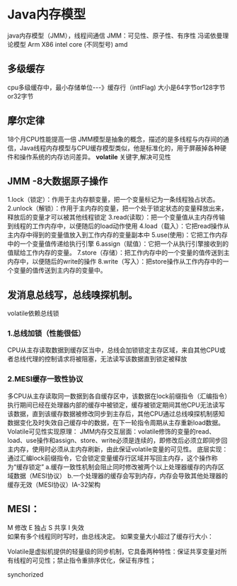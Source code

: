 # Java内存模型

java内存模型（JMM），线程间通信
JMM：可见性、原子性、有序性
冯诺依曼理论模型
Arm X86
intel core (不同型号) amd

## 多级缓存

cpu多级缓存中，最小存储单位---》缓存行（inttFlag) 大小是64字节or128字节or32字节

## 摩尔定律 

18个月CPU性能提高一倍
JMM模型是抽象的概念，描述的是多线程与内存间的通信，Java线程内存模型与CPU缓存模型类似，他是标准化的，用于屏蔽掉各种硬件和操作系统的内存访问差异。
**volatile** 关键字,解决可见性

## JMM -8大数据原子操作

1.lock（锁定）：作用于主内存额变量，把一个变量标记为一条线程独占状态。
2.unlock（解锁）：作用于主内存的变量，把一个处于锁定状态的变量释放出来，释放后的变量才可以被其他线程锁定
3.read(读取）：把一个变量值从主内存传输到线程的工作内存中，以便随后的load动作使用
4.load（载入）：它把read操作从主内存中得到的变量值放入到工作内存的变量副本中
5.use(使用)：它把工作内存中的一个变量值传递给执行引擎
6.assign（赋值）：它把一个从执行引擎接收到的值赋给工作内存的变量。
7.store（存储）：把工作内存中的一个变量的值传送到主内存中，以便随后的write的操作
8.write（写入）：把store操作从工作内存中的一个变量的值传送到主内存的变量中。

## 发消息总线写，总线嗅探机制。

volatile依赖总线锁

### 1.总线加锁（性能很低）

CPU从主存读取数据到缓存区当中，总线会加锁锁定主存区域，来自其他CPU或者总线代理的控制请求将被阻塞，无法读写该数据直到锁定被释放

### 2.MESI缓存一致性协议

多CPU从主存读取同一数据到各自缓存区中，该数据在lock前缀指令（汇编指令）执行期间已经在处理器内部的缓存中被锁定，缓存被锁定期间其他CPU无法读写该数据，直到该缓存数据被修改同步到主存后，其他CPU通过总线嗅探机制感知数据变化及时失效自己缓存中的数据，在下一轮指令周期从主存重新load数据。
Volatile可见性实现原理：
JMM内存交互层面：volatile修饰的变量的read、load、use操作和assign、store、write必须是连续的，即修改后必须立即同步回主内存，使用时必须从主内存刷新，由此保证volatile变量的可见性。
底层实现：通过汇编lock前缀指令，它会锁定变量缓存行区域并写回主内存，这个操作称为“缓存锁定”
	a.缓存一致性机制会阻止同时修改被两个以上处理器缓存的内存区域数据（MESI协议）
	b.一个处理器的缓存会写到内存，内存会导致其他处理器的缓存无效（MESI协议）IA-32架构

## MESI：

M 修改
E 独占
S 共享
I 失效	
如果有多个线程同时写时，由总线决定。
如果变量大小超过了缓存行大小：

Volatile是虚拟机提供的轻量级的同步机制，它具备两种特性：保证共享变量对所有线程的可见性；禁止指令重排序优化，保证有序性；

synchorized